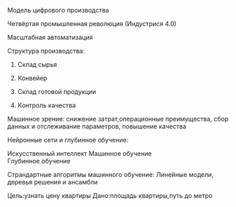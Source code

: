 Модель цифрового производства

Четвёртая промышленная революция (Индустрися 4.0)

Масштабная автоматизация


Структура производства:

1. Склад сырья

2. Конвейер 

3. Склад готовой продукции

4. Контроль качества

Машинное зрение: снижение затрат,операционные преимущества, сбор данных и отслеживание параметров, повышение качества



Нейронные сети и глубинное обучение:

Искусственный интеллект 
Машинное обучение     
 Глубинное обучение

Страндартные алгоритмы машинного обучение:
Линейные модели, деревья решения и ансамбли

Цель:узнать цену квартиры
Дано:площадь квартиры,путь до метро
